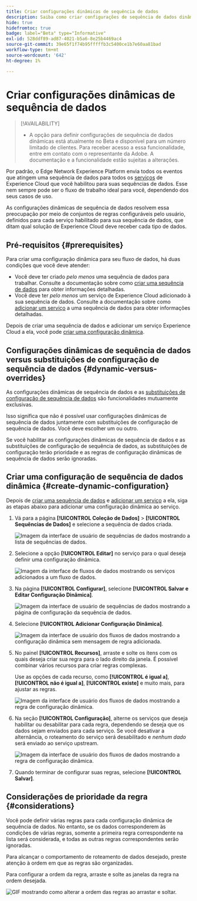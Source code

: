 ```yaml
---
title: Criar configurações dinâmicas de sequência de dados
description: Saiba como criar configurações de sequência de dados dinâmicas para rotear seus dados para vários serviços Experience Cloud, com base em regras.
hide: true
hidefromtoc: true
badge: label="Beta" type="Informative"
exl-id: 528ddf89-ad87-4021-b5a6-8e25b4469ac4
source-git-commit: 39e65f1f74b95fffffb3c5400ce1b7e60aa81bad
workflow-type: tm+mt
source-wordcount: '642'
ht-degree: 1%

---
```


# Criar configurações dinâmicas de sequência de dados

>[!AVAILABILITY]
>
>* A opção para definir configurações de sequência de dados dinâmicas está atualmente no Beta e disponível para um número limitado de clientes. Para receber acesso a essa funcionalidade, entre em contato com o representante da Adobe. A documentação e a funcionalidade estão sujeitas a alterações.

Por padrão, o Edge Network Experience Platform envia todos os eventos que atingem uma sequência de dados para todos os [serviços](configure.md#add-services) de Experience Cloud que você habilitou para suas sequências de dados. Esse nem sempre pode ser o fluxo de trabalho ideal para você, dependendo dos seus casos de uso.

As configurações dinâmicas de sequência de dados resolvem essa preocupação por meio de conjuntos de regras configuráveis pelo usuário, definidos para cada serviço habilitado para sua sequência de dados, que ditam qual solução de Experience Cloud deve receber cada tipo de dados.

## Pré-requisitos {#prerequisites}

Para criar uma configuração dinâmica para seu fluxo de dados, há duas condições que você deve atender:

* Você deve ter criado *pelo menos* uma sequência de dados para trabalhar. Consulte a documentação sobre como [criar uma sequência de dados](configure.md) para obter informações detalhadas.
* Você deve ter *pelo menos* um serviço de Experience Cloud adicionado à sua sequência de dados. Consulte a documentação sobre como [adicionar um serviço](configure.md#add-services) a uma sequência de dados para obter informações detalhadas.

Depois de criar uma sequência de dados e adicionar um serviço Experience Cloud a ela, você pode [criar uma configuração dinâmica](#create-dynamic-configuration).

## Configurações dinâmicas de sequência de dados versus substituições de configuração de sequência de dados {#dynamic-versus-overrides}

As configurações dinâmicas de sequência de dados e as [substituições de configuração de sequência de dados](overrides.md) são funcionalidades mutuamente exclusivas.

Isso significa que não é possível usar configurações dinâmicas de sequência de dados juntamente com substituições de configuração de sequência de dados. Você deve escolher um ou outro.

Se você habilitar as configurações dinâmicas de sequência de dados e as substituições de configuração de sequência de dados, as substituições de configuração terão prioridade e as regras de configuração dinâmicas de sequência de dados serão ignoradas.

## Criar uma configuração de sequência de dados dinâmica {#create-dynamic-configuration}

Depois de [criar uma sequência de dados](configure.md) e [adicionar um serviço](configure.md#add-services) a ela, siga as etapas abaixo para adicionar uma configuração dinâmica ao serviço.

1. Vá para a página **[!UICONTROL Coleção de Dados]** > **[!UICONTROL Sequências de Dados]** e selecione a sequência de dados criada.

   ![Imagem da interface de usuário de sequências de dados mostrando a lista de sequências de dados.](assets/configure-dynamic-datastream/select-datastream.png)

1. Selecione a opção **[!UICONTROL Editar]** no serviço para o qual deseja definir uma configuração dinâmica.

   ![Imagem da interface de fluxos de dados mostrando os serviços adicionados a um fluxo de dados.](assets/configure-dynamic-datastream/select-service.png)

1. Na página **[!UICONTROL Configurar]**, selecione **[!UICONTROL Salvar e Editar Configuração Dinâmica]**.

   ![Imagem da interface de usuário de sequências de dados mostrando a página de configuração da sequência de dados.](assets/configure-dynamic-datastream/save-and-edit.png)

1. Selecione **[!UICONTROL Adicionar Configuração Dinâmica]**.

   ![Imagem da interface de usuário dos fluxos de dados mostrando a configuração dinâmica sem mensagem de regra adicionada.](assets/configure-dynamic-datastream/add-dynamic-config.png)

1. No painel **[!UICONTROL Recursos]**, arraste e solte os itens com os quais deseja criar sua regra para o lado direito da janela. É possível combinar vários recursos para criar regras complexas.

   Use as opções de cada recurso, como **[!UICONTROL é igual a]**, **[!UICONTROL não é igual a]**, **[!UICONTROL existe]** e muito mais, para ajustar as regras.

   ![Imagem da interface de usuário dos fluxos de dados mostrando a regra de configuração dinâmica.](assets/configure-dynamic-datastream/drag-resources.png)

1. Na seção **[!UICONTROL Configuração]**, alterne os serviços que deseja habilitar ou desabilitar para cada regra, dependendo se deseja que os dados sejam enviados para cada serviço. Se você desativar a alternância, o roteamento do serviço será desabilitado e *nenhum dado* será enviado ao serviço upstream.

   ![Imagem da interface de usuário dos fluxos de dados mostrando a regra de configuração dinâmica.](assets/configure-dynamic-datastream/enable-service.png)

1. Quando terminar de configurar suas regras, selecione **[!UICONTROL Salvar]**.

## Considerações de prioridade da regra {#considerations}

Você pode definir várias regras para cada configuração dinâmica de sequência de dados. No entanto, se os dados corresponderem às condições de várias regras, somente a primeira regra correspondente na lista será considerada, e todas as outras regras correspondentes serão ignoradas.

Para alcançar o comportamento de roteamento de dados desejado, preste atenção à ordem em que as regras são organizadas.

Para configurar a ordem da regra, arraste e solte as janelas da regra na ordem desejada.

![GIF mostrando como alterar a ordem das regras ao arrastar e soltar.](assets/configure-dynamic-datastream/move-rules.gif)
